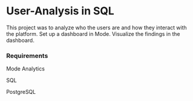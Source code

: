 # User-Analysis in SQL

This project was to analyze who the users are and how they interact with the platform. 
Set up a dashboard in Mode. 
Visualize the findings in the dashboard.

### Requirements

Mode Analytics

SQL

PostgreSQL
